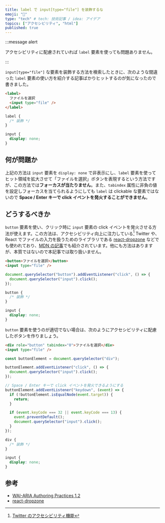 ```yaml
---
title: label で input[type="file"] を装飾するな
emoji: "📄"
type: "tech" # tech: 技術記事 / idea: アイデア
topics: ["アクセシビリティ", "html"]
published: true
---
```


:::message alert

アクセシビリティに配慮されていれば `label` 要素を使っても問題ありません。

:::

`input[type="file"]` な要素を装飾する方法を検索したときに、次のような間違った `label` 要素の使い方を紹介する記事ばかりヒットするのが気になったので書きました。

```html
<label>
  ファイルを選択
  <input type="file" />
</label>
```

```css
label {
  /* 装飾 */
}

input {
  display: none;
}
```

## 何が問題か

上記の方法は `input` 要素を `display: none` で非表示にし、`label` 要素を使ってヒット領域を拡大させて「ファイルを選択」ボタンを表現するという方法ですが、この方法では**フォーカスが当たりません**。また、`tabindex` 属性に非負の値を設定しフォーカスを当てられるようにしても `label` は clickable な要素ではないので **Space / Enter キーで click イベントを発火することができません**。

## どうするべきか

`button` 要素を使い、クリック時に `input` 要素の click イベントを発火させる方法が使えます。この方法は、アクセシビリティ向上に注力している[^1] Twitter や、React でファイルの入力を扱うためのライブラリである [react-dropzone](https://github.com/react-dropzone/react-dropzone) などでも使われており、[MDN の記事](https://developer.mozilla.org/ja/docs/Web/API/File/Using_files_from_web_applications#click_%E3%83%A1%E3%82%BD%E3%83%83%E3%83%89%E3%82%92%E4%BD%BF%E7%94%A8%E3%81%97%E3%81%A6%E9%9D%9E%E8%A1%A8%E7%A4%BA%E3%81%AE_input_%E8%A6%81%E7%B4%A0%E3%82%92%E4%BD%BF%E7%94%A8%E3%81%99%E3%82%8B)でも紹介されています。他にも方法はありますが、本質ではないので本記事では取り扱いません。

<!-- prettier-ignore -->
```html
<button>ファイルを選択</button>
<input type="file" />
```

```js
document.querySelector("button").addEventListener("click", () => {
  document.querySelector("input").click();
});
```

```css
button {
  /* 装飾 */
}

input {
  display: none;
}
```

`button` 要素を使うのが適切でない場合は、次のようにアクセシビリティに配慮したボタンを作りましょう。

```html
<div role="button" tabindex="0">ファイルを選択</div>
<input type="file" />
```

```js
const buttonElement = document.querySelector("div");

buttonElement.addEventListener("click", () => {
  document.querySelector("input").click();
});

// Space / Enter キーで click イベントを発火できるようにする
buttonElement.addEventListener("keydown", (event) => {
  if (!buttonElement.isEqualNode(event.target)) {
    return;
  }

  if (event.keyCode === 32 || event.keyCode === 13) {
    event.preventDefault();
    document.querySelector("input").click();
  }
});
```

```css
div {
  /* 装飾 */
}

input {
  display: none;
}
```

## 参考

- [WAI-ARIA Authoring Practices 1.2](https://www.w3.org/TR/wai-aria-practices/#button)
- [react-dropzone](https://github.com/react-dropzone/react-dropzone)

[^1]: [Twitter のアクセシビリティ機能](https://help.twitter.com/ja/using-twitter/accessibility-features)
